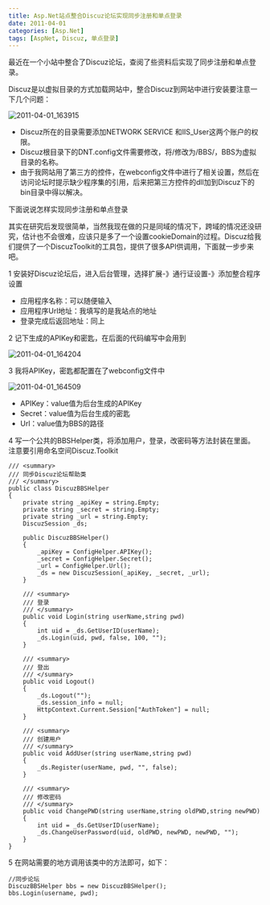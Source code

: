 ```yaml
---
title: Asp.Net站点整合Discuz论坛实现同步注册和单点登录
date: 2011-04-01
categories: [Asp.Net]
tags: [AspNet, Discuz, 单点登录]
---
```


最近在一个小站中整合了Discuz论坛，查阅了些资料后实现了同步注册和单点登录。

Discuz是以虚拟目录的方式加载网站中，整合Discuz到网站中进行安装要注意一下几个问题：

![2011-04-01_163915](http://oec2003.qiniudn.com/2011-04-01_163915.png)

* Discuz所在的目录需要添加NETWORK SERVICE 和IIS_User这两个账户的权限。
* Discuz根目录下的DNT.config文件需要修改，将<Forumpath>/</Forumpath>修改为<Forumpath>/BBS/</Forumpath>，BBS为虚拟目录的名称。
* 由于我网站用了第三方的控件，在webconfig文件中进行了相关设置，然后在访问论坛时提示缺少程序集的引用，后来把第三方控件的dll加到Discuz下的bin目录中得以解决。

下面说说怎样实现同步注册和单点登录

其实在研究后发现很简单，当然我现在做的只是同域的情况下，跨域的情况还没研究，估计也不会很难，应该只是多了一个设置cookieDomain的过程。Discuz给我们提供了一个DiscuzToolkit的工具包，提供了很多API供调用，下面就一步步来吧。

1 安装好Discuz论坛后，进入后台管理，选择扩展-》通行证设置-》添加整合程序设置

* 应用程序名称：可以随便输入
* 应用程序Url地址：我填写的是我站点的地址
* 登录完成后返回地址：同上

2 记下生成的APIKey和密匙，在后面的代码编写中会用到

![2011-04-01_164204](http://oec2003.qiniudn.com/2011-04-01_164204.png)

3 我将APIKey，密匙都配置在了webconfig文件中

![2011-04-01_164509](http://oec2003.qiniudn.com/2011-04-01_164509.png)

* APIKey：value值为后台生成的APIKey
* Secret：value值为后台生成的密匙
* Url：value值为BBS的路径

4 写一个公共的BBSHelper类，将添加用户，登录，改密码等方法封装在里面。注意要引用命名空间Discuz.Toolkit

```
/// <summary>
/// 同步Discuz论坛帮助类
/// </summary>
public class DiscuzBBSHelper
{
    private string _apiKey = string.Empty;
    private string _secret = string.Empty;
    private string _url = string.Empty;
    DiscuzSession _ds;

    public DiscuzBBSHelper()
    {
        _apiKey = ConfigHelper.APIKey();
        _secret = ConfigHelper.Secret();
        _url = ConfigHelper.Url();
        _ds = new DiscuzSession(_apiKey, _secret, _url);
    }

    /// <summary>
    /// 登录
    /// </summary>
    public void Login(string userName,string pwd)
    {
        int uid = _ds.GetUserID(userName);
        _ds.Login(uid, pwd, false, 100, "");
    }

    /// <summary>
    /// 登出
    /// </summary>
    public void Logout()
    {
        _ds.Logout("");
        _ds.session_info = null;
        HttpContext.Current.Session["AuthToken"] = null;
    }

    /// <summary>
    /// 创建用户
    /// </summary>
    public void AddUser(string userName,string pwd)
    {
        _ds.Register(userName, pwd, "", false);
    }

    /// <summary>
    /// 修改密码
    /// </summary>
    public void ChangePWD(string userName,string oldPWD,string newPWD)
    {
        int uid = _ds.GetUserID(userName);
        _ds.ChangeUserPassword(uid, oldPWD, newPWD, newPWD, "");
    }
}
```

5 在网站需要的地方调用该类中的方法即可，如下：

```
//同步论坛
DiscuzBBSHelper bbs = new DiscuzBBSHelper();
bbs.Login(username, pwd);
```



